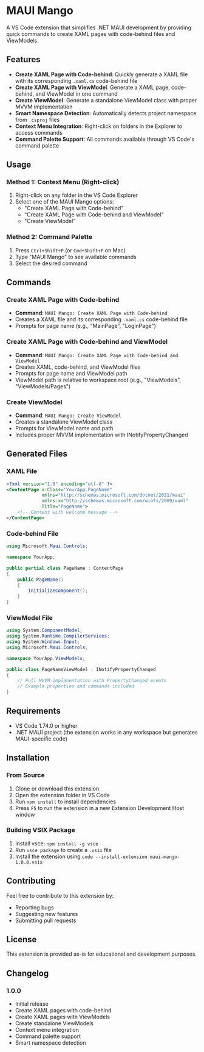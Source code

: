 # MAUI Mango

A VS Code extension that simplifies .NET MAUI development by providing quick commands to create XAML pages with code-behind files and ViewModels.

## Features

- **Create XAML Page with Code-behind**: Quickly generate a XAML file with its corresponding `.xaml.cs` code-behind file
- **Create XAML Page with ViewModel**: Generate a XAML page, code-behind, and ViewModel in one command
- **Create ViewModel**: Generate a standalone ViewModel class with proper MVVM implementation
- **Smart Namespace Detection**: Automatically detects project namespace from `.csproj` files
- **Context Menu Integration**: Right-click on folders in the Explorer to access commands
- **Command Palette Support**: All commands available through VS Code's command palette

## Usage

### Method 1: Context Menu (Right-click)
1. Right-click on any folder in the VS Code Explorer
2. Select one of the MAUI Mango options:
   - "Create XAML Page with Code-behind"
   - "Create XAML Page with Code-behind and ViewModel"
   - "Create ViewModel"

### Method 2: Command Palette
1. Press `Ctrl+Shift+P` (or `Cmd+Shift+P` on Mac)
2. Type "MAUI Mango" to see available commands
3. Select the desired command

## Commands

### Create XAML Page with Code-behind
- **Command**: `MAUI Mango: Create XAML Page with Code-behind`
- Creates a XAML file and its corresponding `.xaml.cs` code-behind file
- Prompts for page name (e.g., "MainPage", "LoginPage")

### Create XAML Page with Code-behind and ViewModel
- **Command**: `MAUI Mango: Create XAML Page with Code-behind and ViewModel`
- Creates XAML, code-behind, and ViewModel files
- Prompts for page name and ViewModel path
- ViewModel path is relative to workspace root (e.g., "ViewModels", "ViewModels/Pages")

### Create ViewModel
- **Command**: `MAUI Mango: Create ViewModel`
- Creates a standalone ViewModel class
- Prompts for ViewModel name and path
- Includes proper MVVM implementation with INotifyPropertyChanged

## Generated Files

### XAML File
```xml
<?xml version="1.0" encoding="utf-8" ?>
<ContentPage x:Class="YourApp.PageName"
             xmlns="http://schemas.microsoft.com/dotnet/2021/maui"
             xmlns:x="http://schemas.microsoft.com/winfx/2009/xaml"
             Title="PageName">
    <!-- Content with welcome message -->
</ContentPage>
```

### Code-behind File
```csharp
using Microsoft.Maui.Controls;

namespace YourApp;

public partial class PageName : ContentPage
{
    public PageName()
    {
        InitializeComponent();
    }
}
```

### ViewModel File
```csharp
using System.ComponentModel;
using System.Runtime.CompilerServices;
using System.Windows.Input;
using Microsoft.Maui.Controls;

namespace YourApp.ViewModels;

public class PageNameViewModel : INotifyPropertyChanged
{
    // Full MVVM implementation with PropertyChanged events
    // Example properties and commands included
}
```

## Requirements

- VS Code 1.74.0 or higher
- .NET MAUI project (the extension works in any workspace but generates MAUI-specific code)

## Installation

### From Source
1. Clone or download this extension
2. Open the extension folder in VS Code
3. Run `npm install` to install dependencies
4. Press `F5` to run the extension in a new Extension Development Host window

### Building VSIX Package
1. Install vsce: `npm install -g vsce`
2. Run `vsce package` to create a `.vsix` file
3. Install the extension using `code --install-extension maui-mango-1.0.0.vsix`

## Contributing

Feel free to contribute to this extension by:
- Reporting bugs
- Suggesting new features
- Submitting pull requests

## License

This extension is provided as-is for educational and development purposes.

## Changelog

### 1.0.0
- Initial release
- Create XAML pages with code-behind
- Create XAML pages with ViewModels
- Create standalone ViewModels
- Context menu integration
- Command palette support
- Smart namespace detection